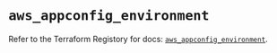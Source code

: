 # `aws_appconfig_environment`

Refer to the Terraform Registory for docs: [`aws_appconfig_environment`](https://registry.terraform.io/providers/hashicorp/aws/5.19.0/docs/resources/appconfig_environment).
